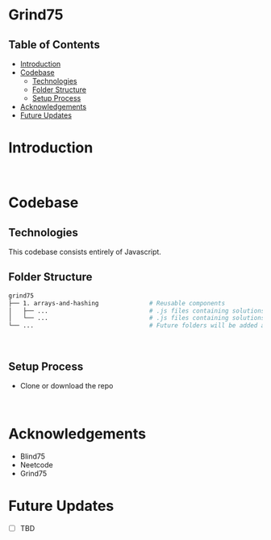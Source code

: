 # Grind75 <!-- omit in toc -->
## Table of Contents <!-- omit in toc -->
- [Introduction](#introduction)
- [Codebase](#codebase)
  - [Technologies](#technologies)
  - [Folder Structure](#folder-structure)
  - [Setup Process](#setup-process)
- [Acknowledgements](#acknowledgements)
- [Future Updates](#future-updates)

# Introduction
<br />

# Codebase
## Technologies
This codebase consists entirely of Javascript.
<br />

## Folder Structure
```sh
grind75
├── 1. arrays-and-hashing              # Reusable components
│   ├── ...                            # .js files containing solutions
│   └── ...                            # .js files containing solutions
└── ...                                # Future folders will be added as I progress
```
<br />

## Setup Process
- Clone or download the repo
<br />

# Acknowledgements
- Blind75
- Neetcode
- Grind75

# Future Updates
- [ ] TBD